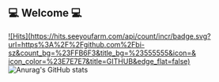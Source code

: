## 💻 Welcome 💻
[![Hits](https://hits.seeyoufarm.com/api/count/incr/badge.svg?
url=https%3A%2F%2Fgithub.com%2Fbi-sz&count_bg=%23FFB6F3&title_bg=%23555555&icon=&
icon_color=%23E7E7E7&title=GITHUB&edge_flat=false)](https://hits.seeyoufarm.com) 
![Anurag's GitHub stats](https://github-readme-stats.vercel.app/api?username=Junghyeon0710&show_icons=true&theme=radical)
<!--
**Junghyeon0710/Junghyeon0710** is a ✨ _special_ ✨ repository because its `README.md` (this file) appears on your GitHub profile.

Here are some ideas to get you started:

- 🔭 I’m currently working on ...
- 🌱 I’m currently learning ...
- 👯 I’m looking to collaborate on ...
- 🤔 I’m looking for help with ...
- 💬 Ask me about ...
- 📫 How to reach me: ...
- 😄 Pronouns: ...
- ⚡ Fun fact: ...
-->

